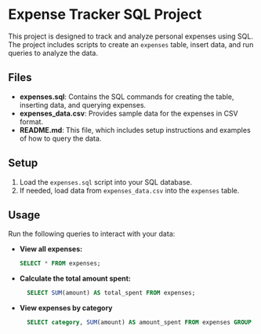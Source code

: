 # Expense Tracker SQL Project

This project is designed to track and analyze personal expenses using SQL. The project includes scripts to create an `expenses` table, insert data, and run queries to analyze the data.

## Files

- **expenses.sql**: Contains the SQL commands for creating the table, inserting data, and querying expenses.
- **expenses_data.csv**: Provides sample data for the expenses in CSV format.
- **README.md**: This file, which includes setup instructions and examples of how to query the data.

## Setup

1. Load the `expenses.sql` script into your SQL database.
2. If needed, load data from `expenses_data.csv` into the `expenses` table.

## Usage

Run the following queries to interact with your data:

- **View all expenses:**
  ```sql
  SELECT * FROM expenses;

- **Calculate the total amount spent:**
  ```sql
    SELECT SUM(amount) AS total_spent FROM expenses;


- **View expenses by category**
  ```sql
    SELECT category, SUM(amount) AS amount_spent FROM expenses GROUP BY category;

